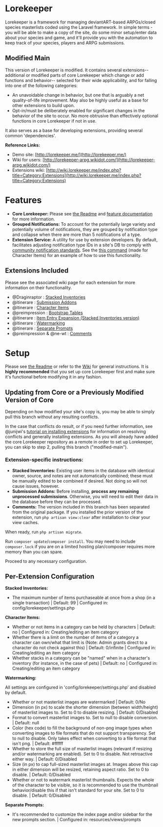 # Lorekeeper

Lorekeeper is a framework for managing deviantART-based ARPGs/closed species masterlists coded using the Laravel framework. In simple terms - you will be able to make a copy of the site, do some minor setup/enter data about your species and game, and it'll provide you with the automation to keep track of your species, players and ARPG submissions.

## Modified Main

This version of Lorekeeper is modified. It contains several extensions-- additional or modified parts of core Lorekeeper which change or add functions and behavior-- selected for their wide applicability, and for falling into one of the following categories: 
- An unavoidable change in behavior, but one that is arguably a net quality-of-life improvement. May also be highly useful as a base for other extensions to build upon.
- Opt-in/must be deliberately enabled for significant changes in the behavior of the site to occur. No more obtrusive than effectively optional functions in core Lorekeeper if not in use. 

It also serves as a base for developing extensions, providing several common 'dependencies'.

**Reference Links:**
- Demo site: [http://lorekeeper.me/](http://lorekeeper.me/)
- Wiki for users: [http://lorekeeper-arpg.wikidot.com/](http://lorekeeper-arpg.wikidot.com/)
- Extensions wiki: [http://wiki.lorekeeper.me/index.php?title=Category:Extensions](http://wiki.lorekeeper.me/index.php?title=Category:Extensions)

# Features

- **Core Lorekeeper:** Please see [the Readme](https://github.com/corowne/lorekeeper/blob/master/README.md) and [feature documentation](http://lorekeeper-arpg.wikidot.com/) for more information.
- **Grouped Notifications:** To account for the potentially large variety and potentially volume of notifications, they are grouped by notification type and collapse when there are more than 5 notifications of a type.
- **Extension Service:** A utility for use by extension developers. By default, facilitates adjusting notification type IDs in a site's DB to comply with [community notification standards](). See the [this command]() (made for Character Items) for an example of how to use this functionality.

## Extensions Included

Please see the associated wiki page for each extension for more information on their functionality.

- @Draginraptor : [Stacked Inventories](http://wiki.lorekeeper.me/index.php?title=Extensions:Stacked_Inventories)
- @itinerare : [Submission Addons](http://wiki.lorekeeper.me/index.php?title=Extensions:Submission_Addons)
- @itinerare : [Character Items](http://wiki.lorekeeper.me/index.php?title=Extensions:Character_Items)
- @preimpression : [Bootstrap Tables](http://wiki.lorekeeper.me/index.php?title=Extensions:Bootstrap_Tables)
- @itinerare : [Item Entry Expansion (Stacked Inventories version)](http://wiki.lorekeeper.me/index.php?title=Extensions:Item_Entry_Expansion)
- @itinerare : [Watermarking](http://wiki.lorekeeper.me/index.php?title=Extensions:Watermarking)
- @itinerare : [Separate Prompts](http://wiki.lorekeeper.me/index.php?title=Extensions:Separate_Prompts)
- @preimpression & @ne-wt : [Comments](http://wiki.lorekeeper.me/index.php?title=Extensions:Comments)

# Setup

Please see [the Readme](https://github.com/corowne/lorekeeper/blob/master/README.md) or refer to the [Wiki](http://lorekeeper-arpg.wikidot.com/) for general instructions. It is **highly recommended** that you set up core Lorekeeper first and make sure it's functional before modifying it in any fashion.

## Updating from Core or a Previously Modified Version of Core

Depending on how modified your site's copy is, you may be able to simply pull this branch without any resulting conflicts. 

In the case that conflicts do result, or if you need further information, see @junijwi's [tutorial on installing extensions](http://wiki.lorekeeper.me/index.php?title=Tutorial:_Installing_Extensions) for information on resolving conflicts and generally installing extensions. As you will already have added the core Lorekeeper repository as a remote in order to set up Lorekeeper, you can skip to step 2, pulling this branch ("modified-main").

### Extension-specific instructions:

- **Stacked Inventories:** Existing user items in the database with identical owner, source, and notes are not automatically combined; these must be manually edited to be combined if desired. Not doing so will not cause issues, however.
- **Submission Addons:** Before installing, **process any remaining unprocessed submissions**. Otherwise, you will need to edit their data in the database before they can be processed.
- **Comments:** The version included in this branch has been separated from the original package. If you installed the prior version of the extension, run `php artisan view:clear` after installation to clear your view caches.

When ready, run `php artisan migrate`.

Run `composer update`/`composer install`. You may need to include `composer.lock` if you are on a limited hosting plan/composer requires more memory than you can spare.

Proceed to any necessary configuration.

## Per-Extension Configuration

**Stacked Inventories:** 
- The maximum number of items purchaseable at once from a shop (in a single transaction) | Default: 99 | Configured in: config/lorekeeper/settings.php

**Character Items:**
- Whether or not items in a category can be held by characters | Default: no | Configured in: Creating/editing an item category
- Whether there is a limit on the number of items of a category a character can own/what that limit is (Note: Admin grants direct to a character do not check against this) | Default: 0/infinite | Configured in: Creating/editing an item category
- Whether stacks in a category can be "named" when in a character's inventory (for instance, in the case of pets) | Default: no | Configured in: Creating/editing an item category

**Watermarking:**

All settings are configured in 'config/lorekeeper/settings.php' and disabled by default.
- Whether or not masterlist images are watermarked | Default: 0/No
- Dimension (in px) to scale the shorter dimension (between width/height) of masterlist images to. Set to 0 to disable resizing. |  Default: 0/Disabled
- Format to convert masterlist images to. Set to null to disable conversion. | Default: null
- Color (hex code) to fill the background of non-png image types when converting images to file formats that do not support transparency. Set to null to disable. Only takes effect when converting to a file format that isn't png. | Default: #ffffff
- Whether to store the full size of masterlist images (relevant if resizing and/or watermarking are enabled). Set to 0 to disable. Not retroactive either way. | Default: 0/Disabled
- Size (in px) to cap full-sized masterlist images at. Images above this cap in either dimension will be resized, retaining aspect ratio. Set to 0 to disable. | Default: 0/Disabled
- Whether or not to watermark masterlist thumbnails. Expects the whole of the character to be visible, so it is recommended to use the thumbnail behavior/disable this if that isn't standard for your site. Set to 0 to disable. | Default: 0/Disabled

**Separate Prompts:**
- It's recommended to customize the index page and/or sidebar for the new prompts section. | Configured in: resources/views/prompts